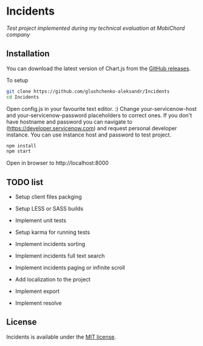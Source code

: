 # Incidents

*Test project implemented during my technical evaluation at MobiChord company*

## Installation

You can download the latest version of Chart.js from the [GitHub releases](https://github.com/glushchenko-aleksandr/Incidents).

To setup

```bash
git clone https://github.com/glushchenko-aleksandr/Incidents
cd Incidents
```

Open config.js in your favourite text editor. :)
Change your-servicenow-host and your-servicenow-password placeholders to correct ones. If you don't have hostname and password you can navigate to (https://developer.servicenow.com) and request personal developer instance. You can use instance host and password to test project.

```bash
npm install
npm start
```

Open in browser to http://localhost:8000

## TODO list

- Setup client files packging
- Setup LESS or SASS builds
- Implement unit tests
- Setup karma for running tests

- Implement incidents sorting
- Implement incidents full text search
- Implement incidents paging or infinite scroll
- Add localization to the project
- Implement export
- Implement resolve

## License

Incidents is available under the [MIT license](http://opensource.org/licenses/MIT).
